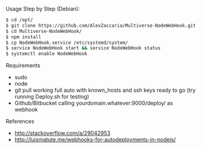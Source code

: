 Usage Step by Step (Debian):
```sh
$ cd /opt/
$ git clone https://github.com/AlexZaccaria/Multiverse-NodeWebHook.git
$ cd Multiverse-NodeWebHook/
$ npm install
$ cp NodeWebHook.service /etc/systemd/system/
$ service NodeWebHook start && service NodeWebHook status
$ systemctl enable NodeWebHook
```

Requirements
  - sudo
  - node
  - git pull working full auto with known_hosts and ssh keys ready to go
        (try running Deploy.sh for testing)
  - Github/Bitbucket calling yourdomain.whatever:9000/deploy/ as webhook

References
  - http://stackoverflow.com/a/29042953
  - http://luismatute.me/webhooks-for-autodeployments-in-nodejs/
